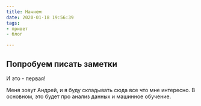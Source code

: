 ```yaml
---
title: Начнем
date: 2020-01-18 19:56:39
tags: 
- привет
- блог

---
```


## Попробуем писать заметки

И это - первая!

Меня зовут Андрей, и я буду складывать сюда все что мне интересно. В основном, это будет про анализ данных и машинное обучение.
